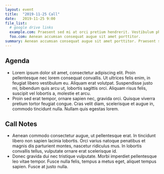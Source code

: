 ```yaml
---
layout: event
title:  "2019-11-25 Call"
date:   2019-11-25 9:00
file_list:
  # google drive links
  example.com: Praesent sed mi at orci pretium hendrerit. Vestibulum pharetra laoreet mi id maximus.
  foo.com: Aenean accumsan consequat augue sit amet porttitor.
summary: Aenean accumsan consequat augue sit amet porttitor. Praesent sed mi at orci pretium hendrerit. Vestibulum pharetra laoreet mi id maximus.
---
```

## Agenda
  - Lorem ipsum dolor sit amet, consectetur adipiscing elit. Proin pellentesque nec lorem consequat convallis. Ut ultrices felis enim, in feugiat libero vestibulum eu. Aliquam erat volutpat. Suspendisse justo mi, bibendum quis arcu ut, lobortis sagittis orci. Aliquam risus felis, suscipit vel lobortis a, molestie et arcu.
  - Proin sed erat tempor, ornare sapien nec, gravida orci. Quisque viverra pretium tortor feugiat congue. Cras velit diam, scelerisque et augue in, commodo tincidunt nulla. Nullam quis egestas lorem.


## Call Notes
  - Aenean commodo consectetur augue, ut pellentesque erat. In tincidunt libero non sapien lacinia lobortis. Orci varius natoque penatibus et magnis dis parturient montes, nascetur ridiculus mus. In lobortis convallis tellus, vulputate ornare erat scelerisque id.
  - Donec gravida dui nec tristique vulputate. Morbi imperdiet pellentesque leo vitae tempor. Fusce nulla felis, tempus a metus eget, aliquet tempus sapien. Fusce at justo nulla.
